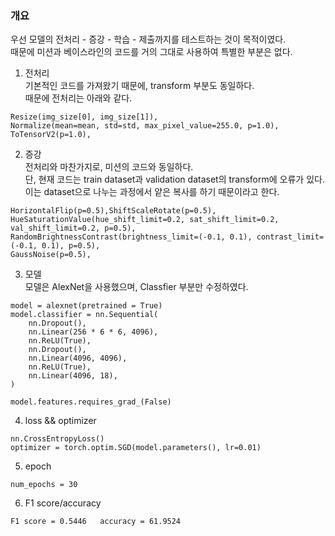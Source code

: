 ### 개요
우선 모델의 전처리 - 증강 - 학습 - 제출까지를 테스트하는 것이 목적이였다. <br/>
때문에 미션과 베이스라인의 코드를 거의 그대로 사용하여 특별한 부분은 없다. <br/>

1. 전처리 <br/>
기본적인 코드를 가져왔기 때문에, transform 부분도 동일하다. <br/>
때문에 전처리는 아래와 같다.
```
Resize(img_size[0], img_size[1]),
Normalize(mean=mean, std=std, max_pixel_value=255.0, p=1.0),
ToTensorV2(p=1.0),
```
2. 증강 <br/>
전처리와 마찬가지로, 미션의 코드와 동일하다. <br/>
단, 현재 코드는 train dataset과 validation dataset의 transform에 오류가 있다. <br/>
이는 dataset으로 나누는 과정에서 얕은 복사를 하기 때문이라고 한다.
```
HorizontalFlip(p=0.5),ShiftScaleRotate(p=0.5),
HueSaturationValue(hue_shift_limit=0.2, sat_shift_limit=0.2, val_shift_limit=0.2, p=0.5),
RandomBrightnessContrast(brightness_limit=(-0.1, 0.1), contrast_limit=(-0.1, 0.1), p=0.5),
GaussNoise(p=0.5),
```
3. 모델 <br/>
모델은 AlexNet을 사용했으며, Classfier 부분만 수정하였다.
```
model = alexnet(pretrained = True)
model.classifier = nn.Sequential(
    nn.Dropout(),
    nn.Linear(256 * 6 * 6, 4096),
    nn.ReLU(True),
    nn.Dropout(),
    nn.Linear(4096, 4096),
    nn.ReLU(True),
    nn.Linear(4096, 18),
)

model.features.requires_grad_(False)
```
4. loss && optimizer<br/>
```
nn.CrossEntropyLoss()
optimizer = torch.optim.SGD(model.parameters(), lr=0.01)
```
5. epoch
```
num_epochs = 30
```
6. F1 score/accuracy
```
F1 score = 0.5446	accuracy = 61.9524	
```
